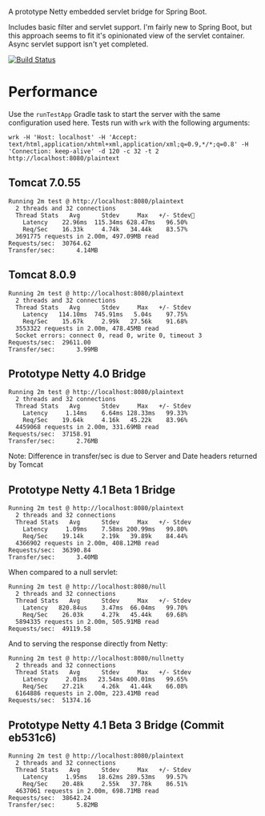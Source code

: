A prototype Netty embedded servlet bridge for Spring Boot.

Includes basic filter and servlet support. I'm fairly new to Spring Boot, but this approach seems to fit it's opinionated view of the servlet container. Async servlet support isn't yet completed.

[![Build Status](https://travis-ci.org/DanielThomas/spring-boot-starter-netty.svg?branch=master)](https://travis-ci.org/DanielThomas/spring-boot-starter-netty)

Performance
=============

Use the `runTestApp` Gradle task to start the server with the same configuration used here. Tests run with `wrk` with the following arguments:

    wrk -H 'Host: localhost' -H 'Accept: text/html,application/xhtml+xml,application/xml;q=0.9,*/*;q=0.8' -H 'Connection: keep-alive' -d 120 -c 32 -t 2 http://localhost:8080/plaintext

Tomcat 7.0.55
-------------

    Running 2m test @ http://localhost:8080/plaintext
      2 threads and 32 connections
      Thread Stats   Avg      Stdev     Max   +/- Stdev
        Latency    22.96ms  115.34ms 628.47ms   96.50%
        Req/Sec    16.33k     4.74k   34.44k    83.57%
      3691775 requests in 2.00m, 497.09MB read
    Requests/sec:  30764.62
    Transfer/sec:      4.14MB

Tomcat 8.0.9
-------------

    Running 2m test @ http://localhost:8080/plaintext
      2 threads and 32 connections
      Thread Stats   Avg      Stdev     Max   +/- Stdev
        Latency   114.10ms  745.91ms   5.04s    97.75%
        Req/Sec    15.67k     2.99k   27.56k    91.68%
      3553322 requests in 2.00m, 478.45MB read
      Socket errors: connect 0, read 0, write 0, timeout 3
    Requests/sec:  29611.00
    Transfer/sec:      3.99MB

Prototype Netty 4.0 Bridge
-------------

    Running 2m test @ http://localhost:8080/plaintext
      2 threads and 32 connections
      Thread Stats   Avg      Stdev     Max   +/- Stdev
        Latency     1.14ms    6.64ms 128.33ms   99.33%
        Req/Sec    19.64k     4.16k   45.22k    83.96%
      4459068 requests in 2.00m, 331.69MB read
    Requests/sec:  37158.91
    Transfer/sec:      2.76MB

Note: Difference in transfer/sec is due to Server and Date headers returned by Tomcat

Prototype Netty 4.1 Beta 1 Bridge
-------------

    Running 2m test @ http://localhost:8080/plaintext
      2 threads and 32 connections
      Thread Stats   Avg      Stdev     Max   +/- Stdev
        Latency     1.09ms    7.58ms 200.99ms   99.80%
        Req/Sec    19.14k     2.19k   39.89k    84.44%
      4366902 requests in 2.00m, 408.12MB read
    Requests/sec:  36390.84
    Transfer/sec:      3.40MB

When compared to a null servlet:

    Running 2m test @ http://localhost:8080/null
      2 threads and 32 connections
      Thread Stats   Avg      Stdev     Max   +/- Stdev
        Latency   820.84us    3.47ms  66.04ms   99.70%
        Req/Sec    26.03k     4.27k   45.44k    69.68%
      5894335 requests in 2.00m, 505.91MB read
    Requests/sec:  49119.58

And to serving the response directly from Netty:

    Running 2m test @ http://localhost:8080/nullnetty
      2 threads and 32 connections
      Thread Stats   Avg      Stdev     Max   +/- Stdev
        Latency     2.01ms   23.54ms 400.01ms   99.65%
        Req/Sec    27.21k     4.26k   41.44k    66.08%
      6164886 requests in 2.00m, 223.41MB read
    Requests/sec:  51374.16

Prototype Netty 4.1 Beta 3 Bridge (Commit eb531c6)
-------------

    Running 2m test @ http://localhost:8080/plaintext
      2 threads and 32 connections
      Thread Stats   Avg      Stdev     Max   +/- Stdev
        Latency     1.95ms   18.62ms 289.53ms   99.57%
        Req/Sec    20.48k     2.55k   37.78k    86.51%
      4637061 requests in 2.00m, 698.71MB read
    Requests/sec:  38642.24
    Transfer/sec:      5.82MB
